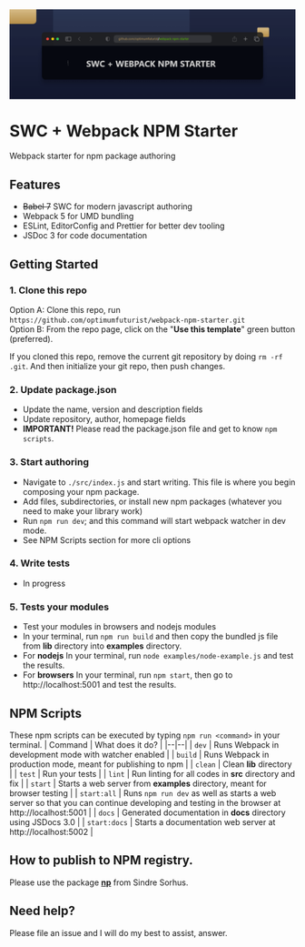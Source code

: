 <img src="./webpack-npm-starter-readme.png" alt="webpack npm starter pack" align="center" />

<br />

# SWC + Webpack NPM Starter
Webpack starter for npm package authoring

## Features
* ~~Babel 7~~ SWC for modern javascript authoring
* Webpack 5 for UMD bundling
* ESLint, EditorConfig and Prettier for better dev tooling
* JSDoc 3 for code documentation

## Getting Started
### 1. Clone this repo 
Option A: Clone this repo, run `https://github.com/optimumfuturist/webpack-npm-starter.git` <br />
Option B: From the repo page, click on the "**Use this template**" green button (preferred).

If you cloned this repo, remove the current  git repository by doing `rm -rf .git`. And then initialize your git repo, then push changes.


### 2. Update package.json
* Update the name, version and description fields
* Update repository, author, homepage fields
* **IMPORTANT!** Please read the package.json file and get to know `npm scripts`.

### 3. Start authoring
* Navigate to `./src/index.js` and start writing. This file is where you begin composing your npm package.
* Add files, subdirectories, or install new npm packages (whatever you need to make your library work)
* Run `npm run dev`; and this command will start webpack watcher in dev mode.
* See NPM Scripts section for more cli options
### 4. Write tests
 * In progress

### 5. Tests your modules
 * Test your modules in browsers and nodejs modules
 * In your terminal, run `npm run build` and then copy the bundled js file from **lib** directory into **examples** directory.
 * For **nodejs** In your terminal, run `node examples/node-example.js` and test the results.
 * For **browsers** In your terminal, run `npm start`, then go to http://localhost:5001 and test the results.

## NPM Scripts
These npm scripts can be executed by typing `npm run <command>` in your terminal.
| Command |  What does it do? |
|--|--|
| `dev` | Runs Webpack in development mode with watcher enabled |
| `build` | Runs Webpack in production mode, meant for publishing to npm |
| `clean` | Clean **lib** directory |
| `test` | Run your tests |
| `lint` | Run linting for all codes in **src** directory and fix |
| `start` | Starts a web server from **examples** directory, meant for browser testing |
| `start:all` | Runs `npm run dev` as well as starts a web server so that you can continue developing and testing in the browser at http://localhost:5001 |
| `docs` | Generated documentation in **docs** directory using JSDocs 3.0 |
| `start:docs` | Starts a documentation web server at http://localhost:5002 |

## How to publish to NPM registry.
Please use the package **[np](https://github.com/sindresorhus/np)** from Sindre Sorhus.

## Need help?
Please file an issue and I will do my best to assist, answer.
